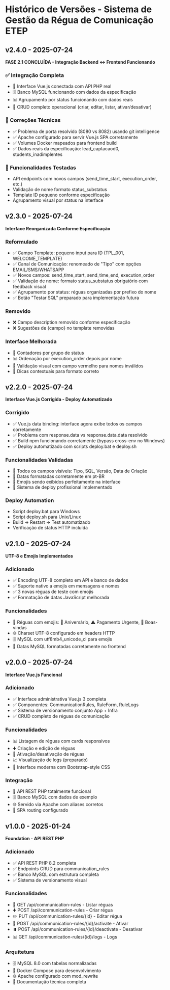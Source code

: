# Histórico de Versões - Sistema de Gestão da Régua de Comunicação ETEP

## v2.4.0 - 2025-07-24
**FASE 2.1 CONCLUÍDA - Integração Backend ↔ Frontend Funcionando**

### ✅ Integração Completa
- 🔗 Interface Vue.js conectada com API PHP real
- 🗄️ Banco MySQL funcionando com dados da especificação
- 📊 Agrupamento por status funcionando com dados reais
- 🔄 CRUD completo operacional (criar, editar, listar, ativar/desativar)

### 🔧 Correções Técnicas
- ✅ Problema de porta resolvido (8080 vs 8082) usando git intelligence
- ✅ Apache configurado para servir Vue.js SPA corretamente
- ✅ Volumes Docker mapeados para frontend build
- ✅ Dados reais da especificação: lead_captacaod0, students_inadimplentes

### 🎯 Funcionalidades Testadas
- API endpoints com novos campos (send_time_start, execution_order, etc.)
- Validação de nome formato status_substatus
- Template ID pequeno conforme especificação
- Agrupamento visual por status na interface

## v2.3.0 - 2025-07-24
**Interface Reorganizada Conforme Especificação**

### Reformulado
- ✅ Campo Template: pequeno input para ID (TPL_001, WELCOME_TEMPLATE)
- ✅ Canal de Comunicação: renomeado de "Tipo" com opções EMAIL/SMS/WHATSAPP
- ✅ Novos campos: send_time_start, send_time_end, execution_order
- ✅ Validação de nome: formato status_substatus obrigatório com feedback visual
- ✅ Agrupamento por status: réguas organizadas por prefixo do nome
- ✅ Botão "Testar SQL" preparado para implementação futura

### Removido
- ❌ Campo description removido conforme especificação
- ❌ Sugestões de {campo} no template removidas

### Interface Melhorada
- 🔢 Contadores por grupo de status
- 📊 Ordenação por execution_order depois por nome
- 🔴 Validação visual com campo vermelho para nomes inválidos
- 📝 Dicas contextuais para formato correto

## v2.2.0 - 2025-07-24
**Interface Vue.js Corrigida - Deploy Automatizado**

### Corrigido
- ✅ Vue.js data binding: interface agora exibe todos os campos corretamente
- ✅ Problema com response.data vs response.data.data resolvido
- ✅ Build npm funcionando corretamente (bypass cross-env no Windows)
- ✅ Deploy automatizado com scripts deploy.bat e deploy.sh

### Funcionalidades Validadas
- 🔧 Todos os campos visíveis: Tipo, SQL, Versão, Data de Criação
- 🔧 Datas formatadas corretamente em pt-BR
- 🔧 Emojis sendo exibidos perfeitamente na interface
- 🔧 Sistema de deploy profissional implementado

### Deploy Automation
- Script deploy.bat para Windows
- Script deploy.sh para Unix/Linux
- Build → Restart → Test automatizado
- Verificação de status HTTP incluída

## v2.1.0 - 2025-07-24
**UTF-8 e Emojis Implementados**

### Adicionado
- ✅ Encoding UTF-8 completo em API e banco de dados
- ✅ Suporte nativo a emojis em mensagens e nomes
- ✅ 3 novas réguas de teste com emojis
- ✅ Formatação de datas JavaScript melhorada

### Funcionalidades
- 🎨 Réguas com emojis: 🎂 Aniversário, ⚠️ Pagamento Urgente, 🎉 Boas-vindas
- 🌐 Charset UTF-8 configurado em headers HTTP
- 🗄️ MySQL com utf8mb4_unicode_ci para emojis
- 📅 Datas MySQL formatadas corretamente no frontend

## v2.0.0 - 2025-07-24
**Interface Vue.js Funcional**

### Adicionado
- ✅ Interface administrativa Vue.js 3 completa
- ✅ Componentes: CommunicationRules, RuleForm, RuleLogs
- ✅ Sistema de versionamento conjunto App + Infra
- ✅ CRUD completo de réguas de comunicação

### Funcionalidades
- 📊 Listagem de réguas com cards responsivos
- ➕ Criação e edição de réguas
- 🔄 Ativação/desativação de réguas
- 📈 Visualização de logs (preparado)
- 🎨 Interface moderna com Bootstrap-style CSS

### Integração
- 🔗 API REST PHP totalmente funcional
- 🗄️ Banco MySQL com dados de exemplo
- 🌐 Servido via Apache com aliases corretos
- 📱 SPA routing configurado

## v1.0.0 - 2025-01-24
**Foundation - API REST PHP**

### Adicionado
- ✅ API REST PHP 8.2 completa
- ✅ Endpoints CRUD para communication_rules
- ✅ Banco MySQL com estrutura completa
- ✅ Sistema de versionamento visual

### Funcionalidades
- 🔌 GET /api/communication-rules - Listar réguas
- ➕ POST /api/communication-rules - Criar régua
- ✏️ PUT /api/communication-rules/{id} - Editar régua
- 🔄 POST /api/communication-rules/{id}/activate - Ativar
- ⏸️ POST /api/communication-rules/{id}/deactivate - Desativar
- 📊 GET /api/communication-rules/{id}/logs - Logs

### Arquitetura
- 🗄️ MySQL 8.0 com tabelas normalizadas
- 🐳 Docker Compose para desenvolvimento
- 🌐 Apache configurado com mod_rewrite
- 📝 Documentação técnica completa